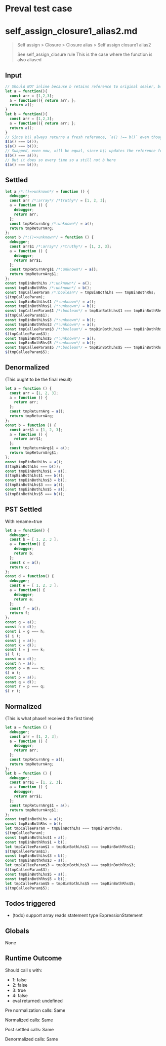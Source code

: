 # Preval test case

# self_assign_closure1_alias2.md

> Self assign > Closure > Closure alias > Self assign closure1 alias2
>
> See self_assign_closure rule
> This is the case where the function is also aliased

## Input

`````js filename=intro
// Should NOT inline because b retains reference to original sealer, b() keeps re-sealing a
let a = function(){
  const arr = [1,2,3];
  a = function(){ return arr; };
  return a();
}
let b = function(){
  const arr = [1,2,3];
  a = function(){ return arr; };
  return a();
}
// Since b() always returns a fresh reference, `a() !== b()` even though `b() === a()`
$(a() === b());
$(a() === b());
// Swapped, even now, will be equal, since b() updates the reference for a()
$(b() === a());
// But it does so every time so a still not b here
$(a() === b());
`````


## Settled


`````js filename=intro
let a /*:()=>unknown*/ = function () {
  debugger;
  const arr /*:array*/ /*truthy*/ = [1, 2, 3];
  a = function () {
    debugger;
    return arr;
  };
  const tmpReturnArg /*:unknown*/ = a();
  return tmpReturnArg;
};
const b /*:()=>unknown*/ = function () {
  debugger;
  const arr$1 /*:array*/ /*truthy*/ = [1, 2, 3];
  a = function () {
    debugger;
    return arr$1;
  };
  const tmpReturnArg$1 /*:unknown*/ = a();
  return tmpReturnArg$1;
};
const tmpBinBothLhs /*:unknown*/ = a();
const tmpBinBothRhs /*:unknown*/ = b();
const tmpCalleeParam /*:boolean*/ = tmpBinBothLhs === tmpBinBothRhs;
$(tmpCalleeParam);
const tmpBinBothLhs$1 /*:unknown*/ = a();
const tmpBinBothRhs$1 /*:unknown*/ = b();
const tmpCalleeParam$1 /*:boolean*/ = tmpBinBothLhs$1 === tmpBinBothRhs$1;
$(tmpCalleeParam$1);
const tmpBinBothLhs$3 /*:unknown*/ = b();
const tmpBinBothRhs$3 /*:unknown*/ = a();
const tmpCalleeParam$3 /*:boolean*/ = tmpBinBothLhs$3 === tmpBinBothRhs$3;
$(tmpCalleeParam$3);
const tmpBinBothLhs$5 /*:unknown*/ = a();
const tmpBinBothRhs$5 /*:unknown*/ = b();
const tmpCalleeParam$5 /*:boolean*/ = tmpBinBothLhs$5 === tmpBinBothRhs$5;
$(tmpCalleeParam$5);
`````


## Denormalized
(This ought to be the final result)

`````js filename=intro
let a = function () {
  const arr = [1, 2, 3];
  a = function () {
    return arr;
  };
  const tmpReturnArg = a();
  return tmpReturnArg;
};
const b = function () {
  const arr$1 = [1, 2, 3];
  a = function () {
    return arr$1;
  };
  const tmpReturnArg$1 = a();
  return tmpReturnArg$1;
};
const tmpBinBothLhs = a();
$(tmpBinBothLhs === b());
const tmpBinBothLhs$1 = a();
$(tmpBinBothLhs$1 === b());
const tmpBinBothLhs$3 = b();
$(tmpBinBothLhs$3 === a());
const tmpBinBothLhs$5 = a();
$(tmpBinBothLhs$5 === b());
`````


## PST Settled
With rename=true

`````js filename=intro
let a = function() {
  debugger;
  const b = [ 1, 2, 3 ];
  a = function() {
    debugger;
    return b;
  };
  const c = a();
  return c;
};
const d = function() {
  debugger;
  const e = [ 1, 2, 3 ];
  a = function() {
    debugger;
    return e;
  };
  const f = a();
  return f;
};
const g = a();
const h = d();
const i = g === h;
$( i );
const j = a();
const k = d();
const l = j === k;
$( l );
const m = d();
const n = a();
const o = m === n;
$( o );
const p = a();
const q = d();
const r = p === q;
$( r );
`````


## Normalized
(This is what phase1 received the first time)

`````js filename=intro
let a = function () {
  debugger;
  const arr = [1, 2, 3];
  a = function () {
    debugger;
    return arr;
  };
  const tmpReturnArg = a();
  return tmpReturnArg;
};
let b = function () {
  debugger;
  const arr$1 = [1, 2, 3];
  a = function () {
    debugger;
    return arr$1;
  };
  const tmpReturnArg$1 = a();
  return tmpReturnArg$1;
};
const tmpBinBothLhs = a();
const tmpBinBothRhs = b();
let tmpCalleeParam = tmpBinBothLhs === tmpBinBothRhs;
$(tmpCalleeParam);
const tmpBinBothLhs$1 = a();
const tmpBinBothRhs$1 = b();
let tmpCalleeParam$1 = tmpBinBothLhs$1 === tmpBinBothRhs$1;
$(tmpCalleeParam$1);
const tmpBinBothLhs$3 = b();
const tmpBinBothRhs$3 = a();
let tmpCalleeParam$3 = tmpBinBothLhs$3 === tmpBinBothRhs$3;
$(tmpCalleeParam$3);
const tmpBinBothLhs$5 = a();
const tmpBinBothRhs$5 = b();
let tmpCalleeParam$5 = tmpBinBothLhs$5 === tmpBinBothRhs$5;
$(tmpCalleeParam$5);
`````


## Todos triggered


- (todo) support array reads statement type ExpressionStatement


## Globals


None


## Runtime Outcome


Should call `$` with:
 - 1: false
 - 2: false
 - 3: true
 - 4: false
 - eval returned: undefined

Pre normalization calls: Same

Normalized calls: Same

Post settled calls: Same

Denormalized calls: Same
